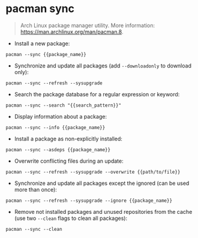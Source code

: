 # pacman sync

> Arch Linux package manager utility.
> More information: <https://man.archlinux.org/man/pacman.8>.

- Install a new package:

`pacman --sync {{package_name}}`

- Synchronize and update all packages (add `--downloadonly` to download only):

`pacman --sync --refresh --sysupgrade`

- Search the package database for a regular expression or keyword:

`pacman --sync --search "{{search_pattern}}"`

- Display information about a package:

`pacman --sync --info {{package_name}}`

- Install a package as non-explicitly installed:

`pacman --sync --asdeps {{package_name}}`

- Overwrite conflicting files during an update:

`pacman --sync --refresh --sysupgrade --overwrite {{path/to/file}}`

- Synchronize and update all packages except the ignored (can be used more than once):

`pacman --sync --refresh --sysupgrade --ignore {{package_name}}`

- Remove not installed packages and unused repositories from the cache (use two `--clean` flags to clean all packages):

`pacman --sync --clean`

